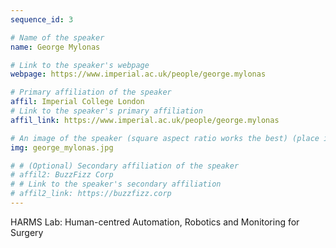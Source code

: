 ```yaml
---
sequence_id: 3

# Name of the speaker
name: George Mylonas

# Link to the speaker's webpage
webpage: https://www.imperial.ac.uk/people/george.mylonas

# Primary affiliation of the speaker
affil: Imperial College London
# Link to the speaker's primary affiliation
affil_link: https://www.imperial.ac.uk/people/george.mylonas

# An image of the speaker (square aspect ratio works the best) (place in the `assets/img/speakers` directory)
img: george_mylonas.jpg

# # (Optional) Secondary affiliation of the speaker
# affil2: BuzzFizz Corp
# # Link to the speaker's secondary affiliation 
# affil2_link: https://buzzfizz.corp
---
```


<!-- Whatever you write below will show up as the speaker's bio -->

HARMS Lab: Human-centred Automation, Robotics and Monitoring for Surgery

